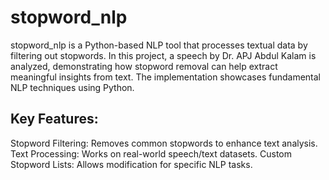 # stopword_nlp
stopword_nlp is a Python-based NLP tool that processes textual data by filtering out stopwords. 
In this project, a speech by Dr. APJ Abdul Kalam is analyzed, demonstrating how stopword removal can help extract meaningful insights from text. The implementation showcases fundamental NLP techniques using Python.

## Key Features:
Stopword Filtering: Removes common stopwords to enhance text analysis.
Text Processing: Works on real-world speech/text datasets.
Custom Stopword Lists: Allows modification for specific NLP tasks.
